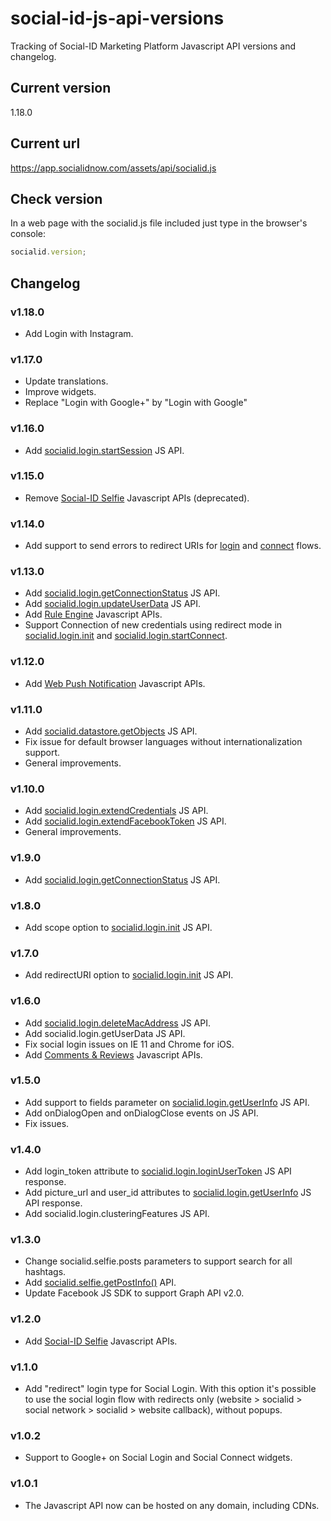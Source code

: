 # social-id-js-api-versions

Tracking of Social-ID Marketing Platform Javascript API versions and changelog.

## Current version

  1.18.0

## Current url

  https://app.socialidnow.com/assets/api/socialid.js

## Check version

In a web page with the socialid.js file included just type in the browser's console:

```javascript
socialid.version;
```

## Changelog

### v1.18.0

* Add Login with Instagram.

### v1.17.0

* Update translations.
* Improve widgets.
* Replace "Login with Google+" by "Login with Google"

### v1.16.0

* Add [socialid.login.startSession](https://dev.socialidnow.com/index.php?title=Socialid.login.startSession) JS API.

### v1.15.0

* Remove [Social-ID Selfie](https://dev.socialidnow.com/index.php?title=Selfie_Javascript_APIs) Javascript APIs (deprecated).

### v1.14.0

* Add support to send errors to redirect URIs for [login](https://dev.socialidnow.com/index.php?title=Socialid.login.startLogin) and [connect](https://dev.socialidnow.com/index.php?title=Socialid.login.startConnect) flows.

### v1.13.0

* Add [socialid.login.getConnectionStatus](https://dev.socialidnow.com/index.php?title=Socialid.login.getConnectionStatus) JS API.
* Add [socialid.login.updateUserData](https://dev.socialidnow.com/index.php?title=Socialid.login.updateUserData) JS API.
* Add [Rule Engine](https://dev.socialidnow.com/index.php?title=Campaign_Engine_Javascript_APIs) Javascript APIs.
* Support Connection of new credentials using redirect mode in [socialid.login.init](https://dev.socialidnow.com/index.php?title=Socialid.login.init) and [socialid.login.startConnect](https://dev.socialidnow.com/index.php?title=Socialid.login.startConnect).

### v1.12.0

* Add [Web Push Notification](https://dev.socialidnow.com/index.php?title=Web_Push_Javascript_APIs) Javascript APIs.

### v1.11.0

* Add [socialid.datastore.getObjects](https://dev.socialidnow.com/index.php?title=Socialid.datastore.getObjects) JS API.
* Fix issue for default browser languages without internationalization support.
* General improvements.

### v1.10.0

* Add [socialid.login.extendCredentials](https://dev.socialidnow.com/index.php?title=Socialid.login.extendCredentials) JS API.
* Add [socialid.login.extendFacebookToken](https://dev.socialidnow.com/index.php?title=Socialid.login.extendFacebookToken) JS API.
* General improvements.

### v1.9.0

* Add [socialid.login.getConnectionStatus](https://dev.socialidnow.com/index.php?title=Socialid.login.getConnectionStatus) JS API.

### v1.8.0

* Add scope option to [socialid.login.init](https://dev.socialidnow.com/index.php?title=Socialid.login.init) JS API.

### v1.7.0

* Add redirectURI option to [socialid.login.init](https://dev.socialidnow.com/index.php?title=Socialid.login.init) JS API.

### v1.6.0

* Add [socialid.login.deleteMacAddress](https://dev.socialidnow.com/index.php?title=Socialid.login.deleteMacAddress) JS API.
* Add socialid.login.getUserData JS API.
* Fix social login issues on IE 11 and Chrome for iOS.
* Add [Comments & Reviews](https://dev.socialidnow.com/index.php?title=Comments_Reviews_Javascript_APIs) Javascript APIs.

### v1.5.0

* Add support to fields parameter on [socialid.login.getUserInfo](https://dev.socialidnow.com/index.php?title=Socialid.login.getUserInfo) JS API.
* Add onDialogOpen and onDialogClose events on JS API.
* Fix issues.

### v1.4.0

* Add login_token attribute to [socialid.login.loginUserToken](https://dev.socialidnow.com/index.php?title=Socialid.login.loginUserToken) JS API response.
* Add picture_url and user_id attributes to [socialid.login.getUserInfo](https://dev.socialidnow.com/index.php?title=Socialid.login.getUserInfo) JS API response.
* Add socialid.login.clusteringFeatures JS API.

### v1.3.0

* Change socialid.selfie.posts parameters to support search for all hashtags.
* Add [socialid.selfie.getPostInfo()](https://dev.socialidnow.com/index.php?title=Socialid.selfie.getPostInfo) API.
* Update Facebook JS SDK to support Graph API v2.0.

### v1.2.0

* Add [Social-ID Selfie](https://dev.socialidnow.com/index.php?title=Selfie_Javascript_APIs) Javascript APIs.

### v1.1.0

* Add "redirect" login type for Social Login. With this option it's possible to use the social login flow with redirects only (website > socialid > social network > socialid > website callback), without popups.

### v1.0.2

* Support to Google+ on Social Login and Social Connect widgets.

### v1.0.1

* The Javascript API now can be hosted on any domain, including CDNs.
